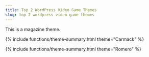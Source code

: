 ```yaml
---
title: Top 2 WordPress Video Game Themes
slug: top 2 wordpress video game themes
---
```

This is a magazine theme.

{% include functions/theme-summary.html theme="Carmack" %}

{% include functions/theme-summary.html theme="Romero" %}
